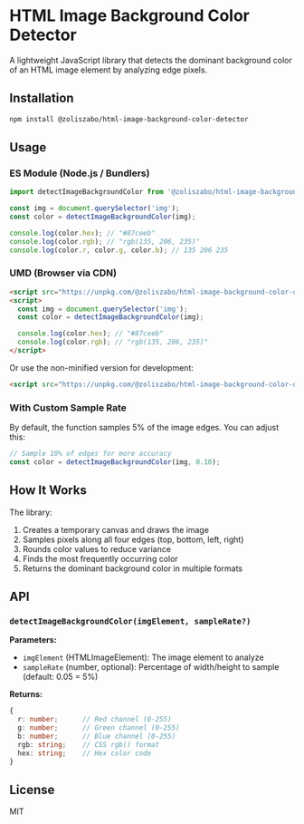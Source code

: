 # HTML Image Background Color Detector

A lightweight JavaScript library that detects the dominant background color of an HTML image element by analyzing edge pixels.

## Installation

```bash
npm install @zoliszabo/html-image-background-color-detector
```

## Usage

### ES Module (Node.js / Bundlers)

```javascript
import detectImageBackgroundColor from '@zoliszabo/html-image-background-color-detector';

const img = document.querySelector('img');
const color = detectImageBackgroundColor(img);

console.log(color.hex); // "#87ceeb"
console.log(color.rgb); // "rgb(135, 206, 235)"
console.log(color.r, color.g, color.b); // 135 206 235
```

### UMD (Browser via CDN)

```html
<script src="https://unpkg.com/@zoliszabo/html-image-background-color-detector/dist/index.umd.min.js"></script>
<script>
  const img = document.querySelector('img');
  const color = detectImageBackgroundColor(img);

  console.log(color.hex); // "#87ceeb"
  console.log(color.rgb); // "rgb(135, 206, 235)"
</script>
```

Or use the non-minified version for development:

```html
<script src="https://unpkg.com/@zoliszabo/html-image-background-color-detector/dist/index.umd.js"></script>
```

### With Custom Sample Rate

By default, the function samples 5% of the image edges. You can adjust this:

```javascript
// Sample 10% of edges for more accuracy
const color = detectImageBackgroundColor(img, 0.10);
```

## How It Works

The library:
1. Creates a temporary canvas and draws the image
2. Samples pixels along all four edges (top, bottom, left, right)
3. Rounds color values to reduce variance
4. Finds the most frequently occurring color
5. Returns the dominant background color in multiple formats

## API

### `detectImageBackgroundColor(imgElement, sampleRate?)`

**Parameters:**
- `imgElement` (HTMLImageElement): The image element to analyze
- `sampleRate` (number, optional): Percentage of width/height to sample (default: 0.05 = 5%)

**Returns:**
```typescript
{
  r: number;      // Red channel (0-255)
  g: number;      // Green channel (0-255)
  b: number;      // Blue channel (0-255)
  rgb: string;    // CSS rgb() format
  hex: string;    // Hex color code
}
```

## License

MIT
